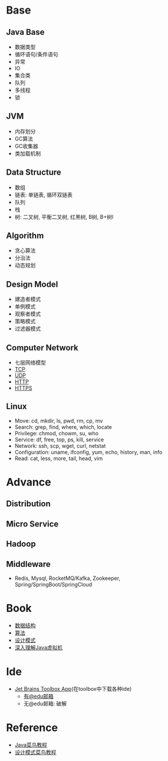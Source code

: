 # Base
## Java Base
* 数据类型
* 循环语句/条件语句
* 异常
* IO
* 集合类
* 队列
* 多线程
* 锁
## JVM
* 内存划分
* GC算法
* GC收集器
* 类加载机制
## Data Structure
* 数组
* 链表: 单链表, 循环双链表
* 队列
* 栈
* 树: 二叉树, 平衡二叉树, 红黑树, B树, B+树l
## Algorithm
* 贪心算法
* 分治法
* 动态规划
## Design Model
* 建造者模式
* 单例模式
* 观察者模式
* 策略模式
* 过滤器模式
## Computer Network
* 七层网络模型
* [TCP](https://tools.ietf.org/html/rfc793)
* [UDP](https://tools.ietf.org/html/rfc768)
* [HTTP](https://developer.mozilla.org/en-US/docs/Web/HTTP#:~:text=Hypertext%20Transfer%20Protocol%20(HTTP)%20is,be%20used%20for%20other%20purposes.)
* [HTTPS](https://www.ssl.com/faqs/what-is-https/)
## Linux
* Move: cd, mkdir, ls, pwd, rm, cp, mv
* Search: grep, find, where, which, locate
* Privilege: chmod, chowm, su, who
* Service: df, free, top, ps, kill, service
* Network: ssh, scp, wget, curl, netstat
* Configuration: uname, ifconfig, yum, echo, history, man, info
* Read: cat, less, more, tail, head, vim

# Advance
## Distribution
## Micro Service
## Hadoop
## Middleware
* Redis, Mysql, RocketMQ/Kafka, Zookeeper, Spring/SpringBoot/SpringCloud

# Book
* [数据结构](/book/数据结构与算法分析java语言描述原书第3版.pdf)
* [算法](/book/算法第四版.pdf)
* [设计模式](/book/HeadFirst设计模式.pdf)
* [深入理解Java虚拟机](深入理解Java虚拟机.pdf)

# Ide
* [Jet Brains Toolbox App](https://www.jetbrains.com/toolbox/app/)(在toolbox中下载各种ide)
    * [有@edu邮箱](https://www.jetbrains.com/shop/eform/students)
    * 无@edu邮箱: 破解

# Reference
* [Java菜鸟教程](https://www.runoob.com/java/java-tutorial.html)
* [设计模式菜鸟教程](https://www.runoob.com/design-pattern/design-pattern-tutorial.html)
